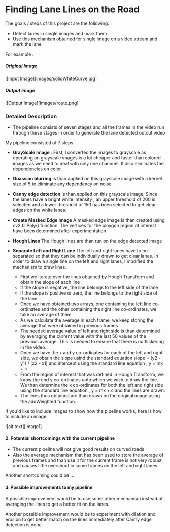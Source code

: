# Finding Lane Lines on the Road

The goals / steps of this project are the following:
* Detect lanes in single images and mark them
* Use this mechanism obtained for single image on a video stream and mark the lane

For example :
##### Original Image

![Input Image][images/solidWhiteCurve.jpg]
    
##### Output Image

![Output Image][images/route.png]
    

### Detailed Description

* The pipeline consists of seven stages and all the frames in the video run through these stages in order to generate the lane detected outout video 

My pipeline consisted of 7 steps. 

* **GrayScale Image** : First, I converted the images to grayscale as operating on grayscale images is a lot cheaper and faster than colored images as we need to deal with only one channnel. It also eliminates the dependencies on color. 
* **Guassian blurring** is than applied on this grayscale image with a kernel size of 5 to eliminate any dependency on noise.

*  **Canny edge detection** is than applied on this grayscale image. Since the lanes have a bright white intensity , an upper threshold of 200 is selected and a lower threshold of 150 has been selected to get clear edges on the white lanes.
*  **Create Masked Edge Image** A masked edge image is than created using cv2.fillPoly() function. The vertices for the ploygon region of interest have been determined after experimentation
*  **Hough Lines** The Hough lines are than run on the edge detected image
*  **Separate Left and Right Lane** The left and right lanes have to be separated so that they can be individually drawn to get clear lanes. In order to draw a single line on the left and right lanes, I modified the mechanism to draw lines.
	* First we iterate over the lines obtained by Hough Transform and obtain the slope of each line
	* If the slope is negative, the line belongs to the left side of the lane
	* If the slope is positive or zero, the line belongs to the right side of the lane
	* Once we have obtained two arrays, one containing the left line co-ordinates and the other containing the right line co-ordinates, we take an average of them
	* As we calculate the average in each frame, we keep storing the average that were obtained in previous frames.
	* The needed average value of left and right side is than determined by averaging the current value with the last 50 values of the previous average. This is needed to ensure that there is no flickering in the video.
	* Once we have the x and y co-ordinates for each of the left and right side, we obtain the slope usind the standard equation 
	   slope = (y2 - y1) / (x2 - x1)
       and intercept using the standard line equation , y = mx + c
    * From the region of interest that was defined in Hough Transform, we know the end y co-ordinates upto which we wish to draw the line. We than determine the x co-ordinates for both the left and right side using the standard line equation , y = mx + c and the lines are drawn.
    * The lines thus obtained are than drawn on the original image using the addWeighted function.
       



If you'd like to include images to show how the pipeline works, here is how to include an image: 

![alt text][image1]


#### 2. Potential shortcomings with the current pipeline


* The current pipeline will not give good results on curved roads
* Also the average mechanism that has been used to store the average of previous frames and than use it for the current frame is not very robust and causes little overshoot in some frames on the left and right lanes 

Another shortcoming could be ...


#### 3. Possible improvements to my pipeline

A possible improvement would be to use some other mechanism instead of averaging the lines to get a  better fit on the lanes.

Another possible improvement would be to experiment with dilation and erosion to get better match on the lines immediately after Canny edge detection is done.